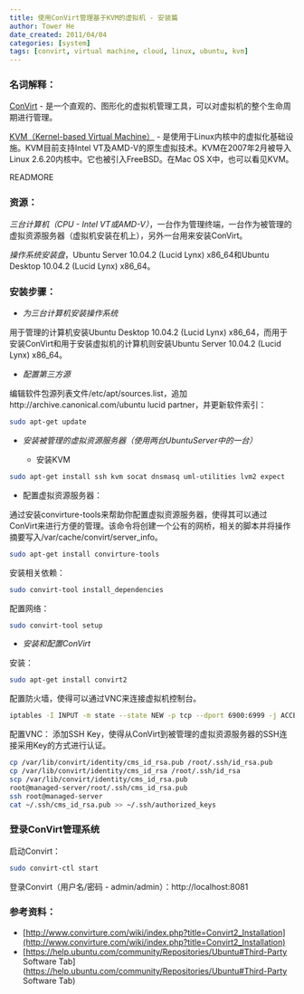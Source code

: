 ```yaml
---
title: 使用ConVirt管理基于KVM的虚拟机 - 安装篇
author: Tower He
date_created: 2011/04/04
categories: [system]
tags: [convirt, virtual machine, cloud, linux, ubuntu, kvm]
---
```


### 名词解释：

[ConVirt](http://www.convirture.com/index.php) -
是一个直观的、图形化的虚拟机管理工具，可以对虚拟机的整个生命周期进行管理。

[KVM（Kernel-based
Virtual Machine）](http://www.linux-kvm.org/page/Main_Page) -
是使用于Linux内核中的虚拟化基础设施。KVM目前支持Intel
VT及AMD-V的原生虚拟技术。KVM在2007年2月被导入Linux
2.6.20内核中。它也被引入FreeBSD。在Mac OS X中，也可以看见KVM。

READMORE

### 资源：

*三台计算机（CPU - Intel
VT或AMD-V）*，一台作为管理终端，一台作为被管理的虚拟资源服务器（虚拟机安装在机上），另外一台用来安装ConVirt。

*操作系统安装盘*，Ubuntu Server 10.04.2 (Lucid Lynx)
x86_64和Ubuntu Desktop 10.04.2 (Lucid Lynx) x86_64。

### 安装步骤：

* *为三台计算机安装操作系统*

用于管理的计算机安装Ubuntu Desktop 10.04.2 (Lucid Lynx)
x86_64，而用于安装ConVirt和用于安装虚拟机的计算机则安装Ubuntu Server
10.04.2 (Lucid Lynx) x86_64。

* *配置第三方源*

编辑软件包源列表文件/etc/apt/sources.list，追加http://archive.canonical.com/ubuntu
lucid partner，并更新软件索引：

```bash
sudo apt-get update
```
* *安装被管理的虚拟资源服务器（使用两台UbuntuServer中的一台）*

  * 安装KVM 

```bash
sudo apt-get install ssh kvm socat dnsmasq uml-utilities lvm2 expect
```

  * 配置虚拟资源服务器：

  通过安装convirture-tools来帮助你配置虚拟资源服务器，使得其可以通过ConVirt来进行方便的管理。该命令将创建一个公有的网桥，相关的脚本并将操作摘要写入/var/cache/convirt/server_info。

```bash
sudo apt-get install convirture-tools
```

  安装相关依赖：

```bash
sudo convirt-tool install_dependencies
```

  配置网络：

```bash
sudo convirt-tool setup
```

* *安装和配置ConVirt*

安装：

```bash
sudo apt-get install convirt2
```

配置防火墙，使得可以通过VNC来连接虚拟机控制台。

```bash
iptables -I INPUT -m state --state NEW -p tcp --dport 6900:6999 -j ACCEPT
```

配置VNC：
添加SSH
Key，使得从ConVirt到被管理的虚拟资源服务器的SSH连接采用Key的方式进行认证。

```bash
cp /var/lib/convirt/identity/cms_id_rsa.pub /root/.ssh/id_rsa.pub
cp /var/lib/convirt/identity/cms_id_rsa /root/.ssh/id_rsa
scp /var/lib/convirt/identity/cms_id_rsa.pub
root@managed-server/root/.ssh/cms_id_rsa.pub
ssh root@managed-server
cat ~/.ssh/cms_id_rsa.pub >> ~/.ssh/authorized_keys
```

### 登录ConVirt管理系统

启动Convirt：

```bash
sudo convirt-ctl start
```

登录Convirt（用户名/密码 - admin/admin）：http://localhost:8081

### 参考资料：

* [http://www.convirture.com/wiki/index.php?title=Convirt2_Installation](http://www.convirture.com/wiki/index.php?title=Convirt2_Installation)
* [https://help.ubuntu.com/community/Repositories/Ubuntu#Third-Party Software Tab](https://help.ubuntu.com/community/Repositories/Ubuntu#Third-Party Software Tab)
